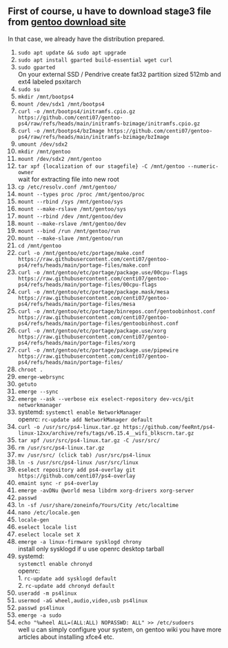 ## First of course, u have to download stage3 file from [gentoo download site](https://www.gentoo.org/downloads/)

In that case, we already have the distribution prepared.
1. ```sudo apt update && sudo apt upgrade```
2. ```sudo apt install gparted build-essential wget curl```
3. ```sudo gparted```  </br>
On your external SSD / Pendrive create fat32 partition sized 512mb and ext4 labeled psxitarch
4. ```sudo su```
0. ```mkdir /mnt/bootps4```
0. ```mount /dev/sdx1 /mnt/bootps4```
0. ```curl -o /mnt/bootps4/initramfs.cpio.gz https://github.com/centi07/gentoo-ps4/raw/refs/heads/main/initramfs-bzimage/initramfs.cpio.gz```
0. ```curl -o /mnt/bootps4/bzImage https://github.com/centi07/gentoo-ps4/raw/refs/heads/main/initramfs-bzimage/bzImage```
0. ```umount /dev/sdx2```
5. ```mkdir /mnt/gentoo```
6. ```mount /dev/sdx2 /mnt/gentoo```
7. ```tar xpf {localization of our stagefile} -C /mnt/gentoo --numeric-owner``` </br>
wait for extracting file into new root  
8. ```cp /etc/resolv.conf /mnt/gentoo/```
9. ```mount --types proc /proc /mnt/gentoo/proc```
10. ```mount --rbind /sys /mnt/gentoo/sys```
11. ```mount --make-rslave /mnt/gentoo/sys```
12. ```mount --rbind /dev /mnt/gentoo/dev```
13. ```mount --make-rslave /mnt/gentoo/dev```
14. ```mount --bind /run /mnt/gentoo/run```
15. ```mount --make-slave /mnt/gentoo/run```
16. ```cd /mnt/gentoo```
17. ```curl -o /mnt/gentoo/etc/portage/make.conf https://raw.githubusercontent.com/centi07/gentoo-ps4/refs/heads/main/portage-files/make.conf```
18. ```curl -o /mnt/gentoo/etc/portage/package.use/00cpu-flags https://raw.githubusercontent.com/centi07/gentoo-ps4/refs/heads/main/portage-files/00cpu-flags```
19. ```curl -o /mnt/gentoo/etc/portage/package.mask/mesa https://raw.githubusercontent.com/centi07/gentoo-ps4/refs/heads/main/portage-files/mesa```
20. ```curl -o /mnt/gentoo/etc/portage/binrepos.conf/gentoobinhost.conf https://raw.githubusercontent.com/centi07/gentoo-ps4/refs/heads/main/portage-files/gentoobinhost.conf```
22. ```curl -o /mnt/gentoo/etc/portage/package.use/xorg https://raw.githubusercontent.com/centi07/gentoo-ps4/refs/heads/main/portage-files/xorg```
23. ```curl -o /mnt/gentoo/etc/portage/package.use/pipewire https://raw.githubusercontent.com/centi07/gentoo-ps4/refs/heads/main/portage-files/ ```
24. ```chroot .```
25. ```emerge-webrsync```
26. ```getuto```
27. ```emerge --sync```
28. ```emerge --ask --verbose eix eselect-repository dev-vcs/git networkmanager```
29. systemd: ```systemctl enable NetworkManager``` </br>
    openrc: ```rc-update add NetworkManager default```
30. ```curl -o /usr/src/ps4-linux.tar.gz https://github.com/feeRnt/ps4-linux-12xx/archive/refs/tags/v6.15.4__wifi_blkscrn.tar.gz```
31. ```tar xpf /usr/src/ps4-linux.tar.gz -C /usr/src/```
32. ```rm /usr/src/ps4-linux.tar.gz```
33. ```mv /usr/src/ (click tab) /usr/src/ps4-linux``` 
34. ```ln -s /usr/src/ps4-linux /usr/src/linux```  
36. ```eselect repository add ps4-overlay git https://github.com/centi07/ps4-overlay```
37. ```emaint sync -r ps4-overlay```
38. ```emerge -avDNu @world mesa libdrm xorg-drivers xorg-server```
39. ```passwd```
40. ```ln -sf /usr/share/zoneinfo/Yours/City /etc/localtime```
41. ```nano /etc/locale.gen```
42. ```locale-gen```
43. ```eselect locale list```
44. ```eselect locale set X```
45. ```emerge -a linux-firmware sysklogd chrony``` </br>
install only sysklogd if u use openrc desktop tarball
46.
    systemd: </br> 
        ```systemctl enable chronyd```  </br>
    openrc:  </br>
        1. ```rc-update add sysklogd default```  </br>
            2. ```rc-update add chronyd default```  </br>
47. ```useradd -m ps4linux```
48. ```usermod -aG wheel,audio,video,usb ps4linux```
49. ```passwd ps4linux```
50. ```emerge -a sudo```
51. ```echo "%wheel ALL=(ALL:ALL) NOPASSWD: ALL" >> /etc/sudoers``` </br>
well u can simply configure your system, on gentoo wiki you have more articles about installing xfce4 etc.